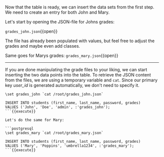 Now that the table is ready, we can insert the data sets from the first step. We need to create an entry for both John
and Mary.

Let's start by opening the JSON-file for Johns grades:

`grades_john.json`{{open}}

The file has already been populated with values, but feel free to adjust the grades and maybe even add classes.

Same goes for Marys grades: `grades_mary.json`{{open}}

---

If you are done manipulating the grade files to your liking, we can start inserting the two data points into the table.
To retrieve the JSON content from the files, we are using a temporary variable and `cat`. Since our primary key
*user_id* is generated automatically, we don't need to specify it.

```postgresql
\set grades_john `cat /root/grades_john.json`

INSERT INTO students (first_name, last_name, password, grades)
VALUES ('John', 'Doe', 'admin', :'grades_john');
```{{execute}}

Let's do the same for Mary:

```postgresql
\set grades_mary `cat /root/grades_mary.json`

INSERT INTO students (first_name, last_name, password, grades)
VALUES ('Mary', 'Poppins', 'umbrella1234', :'grades_mary');
```{{execute}}
